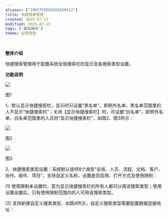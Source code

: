 ```yaml
---
aliases: ["1965759554202658512"]
title: 快捷搜索管理
created: 2025-07-15
modified: 2025-07-15
tags: ['基础模块']
theme: 权限管理
---
```


##

**整体介绍**

快捷搜索管理用于配置系统全局搜索栏的显示及各搜索类型设置。

**功能说明**

![](https://myhelpdoc.oss-cn-heyuan.aliyuncs.com/mdimages/74f1e47cc78e6750e5d412fbf1980d05.jpg)

图1

1、默认显示快捷搜索栏，显示时可设置“黑名单”，即例外名单，黑名单范围里的人不显示“快捷搜索栏”；关闭【显示快捷搜索栏】时，可设置“白名单”，即例外名单，白名单范围里的人员将“显示快捷搜索栏”，如图2、图3所示：

![](https://myhelpdoc.oss-cn-heyuan.aliyuncs.com/mdimages/349444a02ef251a8b62ade5dbc75599d.jpg)

图2

![](https://myhelpdoc.oss-cn-heyuan.aliyuncs.com/mdimages/41cbe33499c27e612a4d04ae27287237.jpg)

图3

2、快捷搜索类型设置：系统默认提供8个类型“全局、人员、流程、文档、客户、协作、邮件、项目”，支持自定义名称，设置是否启用、打开方式及使用限制：

(1) 使用限制未设置时，意为显示快捷搜索栏的所有人都可以用该搜索类型；使用设置设置后，只有使用限制范围内的人可用该搜索类型。

(2) 支持新建自定义搜索类型，如图4所示，自定义搜索类型需要配置数据连接地址：

